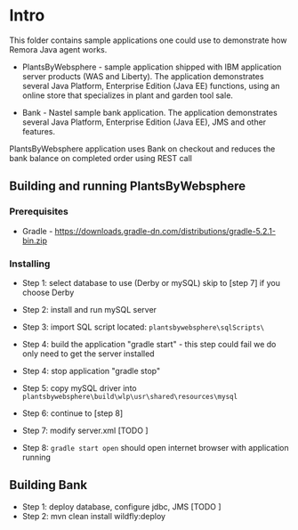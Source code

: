 # Intro

This folder contains sample applications one could use to demonstrate how Remora Java agent works.

* PlantsByWebsphere - sample application shipped with IBM application server products (WAS and Liberty). 
						The application demonstrates several Java Platform, Enterprise Edition (Java EE) 
						functions, using an online store that specializes in plant and garden tool sale.
						
* Bank				- Nastel sample bank application. The application demonstrates several Java Platform, 
						Enterprise Edition (Java EE), JMS and other features.
						

PlantsByWebsphere application uses Bank on checkout and reduces the bank balance on completed order using REST call




## Building and running PlantsByWebsphere 

### Prerequisites

* Gradle - https://downloads.gradle-dn.com/distributions/gradle-5.2.1-bin.zip


### Installing


* Step 1:	select database to use (Derby or mySQL) skip to [step 7] if you choose Derby 
* Step 2:	install and run mySQL server
* Step 3:	import SQL script located:  `plantsbywebsphere\sqlScripts\`
* Step 4:	build the application "gradle start" - this step could fail we do only need to get the server installed
* Step 4:	stop application "gradle stop"
* Step 5:	copy mySQL driver into `plantsbywebsphere\build\wlp\usr\shared\resources\mysql`
* Step 6:	continue to [step 8]

* Step 7:	modify server.xml [TODO ]

* Step 8:	`gradle start open` should open internet browser with application running


## Building Bank
 
* Step 1:	deploy database, configure jdbc, JMS [TODO ]
* Step 2:   mvn clean install wildfly:deploy









 